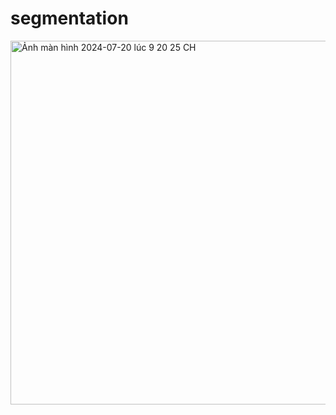 # segmentation
<img width="582" alt="Ảnh màn hình 2024-07-20 lúc 9 20 25 CH" src="https://github.com/user-attachments/assets/f4d54353-eccf-44bd-8ccc-d3bee52498ea">
